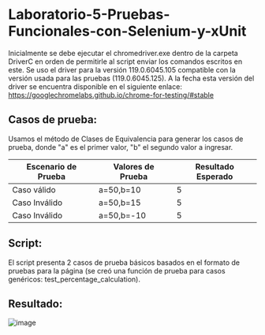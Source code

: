 # Laboratorio-5-Pruebas-Funcionales-con-Selenium-y-xUnit

Inicialmente se debe ejecutar el chromedriver.exe dentro de la carpeta DriverC en orden de permitirle al script enviar los comandos escritos en este.
Se uso el driver para la versión 119.0.6045.105 compatible con la versión usada para las pruebas (119.0.6045.125). A la fecha esta versión del driver se encuentra disponible en el siguiente enlace: https://googlechromelabs.github.io/chrome-for-testing/#stable

## Casos de prueba:
Usamos el método de Clases de Equivalencia para generar los casos de prueba, donde "a" es el primer valor, "b" el segundo valor a ingresar.

| Escenario de Prueba |  Valores de Prueba | Resultado Esperado |
| ------------------- | ------------------ | ------------------ |
| Caso válido         | a=50,b=10          |          5         |
| Caso Inválido       | a=50,b=15          |          5         |
| Caso Inválido       | a=50,b=-10         |          5         |

## Script:
El script presenta 2 casos de prueba básicos basados en el formato de pruebas para la página (se creó una función de prueba para casos genéricos: test_percentage_calculation).

## Resultado:

![image](https://github.com/Sommerfield3/Laboratorio-5-Pruebas-Funcionales-con-Selenium-y-xUnit/assets/104087488/e9d936d6-2510-4b0c-9807-c71cfda7020d)
